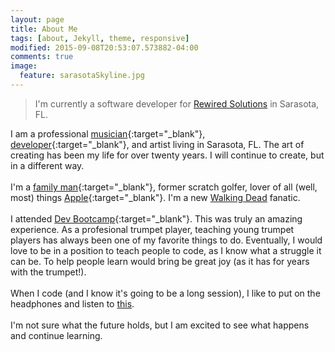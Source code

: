 ```yaml
---
layout: page
title: About Me
tags: [about, Jekyll, theme, responsive]
modified: 2015-09-08T20:53:07.573882-04:00
comments: true
image:
  feature: sarasotaSkyline.jpg
---
```


> I'm currently a software developer for [Rewired Solutions](https://www.rewired.solutions) in Sarasota, FL. 

I am a professional [musician](http://www.sarasotaorchestra.org/our-musicians/trumpet/greg-knudsen?referer=trombinoscope){:target="_blank"}, [developer](http://www.github.com/gregknudsen){:target="_blank"}, and artist living in Sarasota, FL. The art of creating has been my life for over twenty years. I will continue to create, but in a different way.<br><br>
I'm a [family man](http://imgur.com/V0moQQZ){:target="_blank"}, <span id="former">former</span> scratch golfer, lover of all (well, most) things [Apple](http://www.apple.com){:target="_blank"}. I'm a new [Walking Dead](http://www.amc.com/shows/the-walking-dead) fanatic.<br><br>
I attended [Dev Bootcamp](http://devbootcamp.com/locations/new-york/){:target="_blank"}. This was truly an amazing experience. As a profesional trumpet player, teaching young trumpet players has always been one of my favorite things to do. Eventually, I would love to be in a position to teach people to code, as I know what a struggle it can be. To help people learn would bring be great joy (as it has for years with the trumpet!).<br><br>
When I code (and I know it's going to be a long session), I like to put on the headphones and listen to [this](https://www.youtube.com/watch?v=5N8sUccRiTA).<br><br>
I'm not sure what the future holds, but I am excited to see what happens and continue learning.<br><br>



